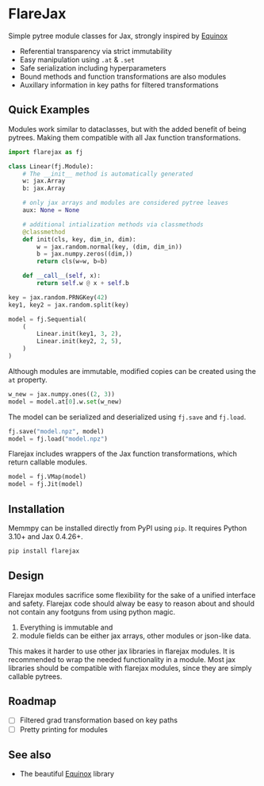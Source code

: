 # FlareJax
Simple pytree module classes for Jax, strongly inspired by [Equinox](https://github.com/patrick-kidger/equinox)
- Referential transparency via strict immutability
- Easy manipulation using `.at` & `.set`
- Safe serialization including hyperparameters
- Bound methods and function transformations are also modules
- Auxillary information in key paths for filtered transformations


## Quick Examples
Modules work similar to dataclasses, but with the added benefit of being pytrees. Making them compatible with all Jax function transformations.
```python
import flarejax as fj

class Linear(fj.Module):
    # The __init__ method is automatically generated
    w: jax.Array
    b: jax.Array

    # only jax arrays and modules are considered pytree leaves
    aux: None = None

    # additional intialization methods via classmethods
    @classmethod
    def init(cls, key, dim_in, dim):
        w = jax.random.normal(key, (dim, dim_in))
        b = jax.numpy.zeros((dim,))
        return cls(w=w, b=b)

    def __call__(self, x):
        return self.w @ x + self.b

key = jax.random.PRNGKey(42)
key1, key2 = jax.random.split(key)

model = fj.Sequential(
    (
        Linear.init(key1, 3, 2),
        Linear.init(key2, 2, 5),
    )
)
```

Although modules are immutable, modified copies can be created using the `at` property.
```python
w_new = jax.numpy.ones((2, 3))
model = model.at[0].w.set(w_new)
```

The model can be serialized and deserialized using `fj.save` and `fj.load`.
```python
fj.save("model.npz", model)
model = fj.load("model.npz")
```

Flarejax includes wrappers of the Jax function transformations, which return callable modules.
```python
model = fj.VMap(model)
model = fj.Jit(model)
```

## Installation
Memmpy can be installed directly from PyPI using `pip`. It requires Python 3.10+ and Jax 0.4.26+.
```bash
pip install flarejax
```

## Design
Flarejax modules sacrifice some flexibility for the sake of a unified interface and safety. Flarejax code should alway be easy to reason about and should not contain any footguns from using python magic.
1. Everything is immutable and 
2. module fields can be either jax arrays, other modules or json-like data.

This makes it harder to use other jax libraries in flarejax modules. It is recommended to wrap the needed functionality in a module.
Most jax libraries should be compatible with flarejax modules, since they are simply callable pytrees.

## Roadmap
- [ ] Filtered grad transformation based on key paths
- [ ] Pretty printing for modules

## See also
- The beautiful [Equinox](https://github.com/patrick-kidger/equinox) library
